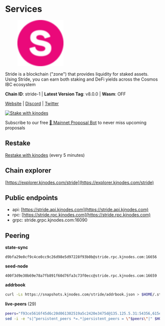 # Services

<figure><img src="https://raw.githubusercontent.com/kj89/cosmos-images/main/logos/stride.png" width="150" alt=""><figcaption></figcaption></figure>

Stride is a blockchain ("zone") that provides liquidity for staked assets.  Using Stride, you can earn both staking and DeFi yields across the Cosmos IBC ecosystem

**Chain ID**: stride-1 | **Latest Version Tag**: v8.0.0 | **Wasm**: OFF

[Website](https://stride.zone) | [Discord](https://discord.gg/mzQZ8dAE7u) | [Twitter](https://twitter.com/stride_zone)

[![Stake with kjnodes](https://i.ibb.co/cr44Q8j/button-stake-with-kjnodes.png)](https://restake.app/stride/stridevaloper1j8gkhtllnp252l6g6zwzea30e7pvzqttr9768n)

Subscribe to our free [🤖 Mainnet Proposal Bot](https://t.me/kjnodes_proposal_bot) to never miss upcoming proposals

## Restake

[Restake with kjnodes](https://restake.app/stride/stridevaloper1j8gkhtllnp252l6g6zwzea30e7pvzqttr9768n) (every 5 minutes)
## Chain explorer
[https://explorer.kjnodes.com/stride](https://explorer.kjnodes.com/stride)

## Public endpoints

* api: [https://stride.api.kjnodes.com](https://stride.api.kjnodes.com)
* rpc: [https://stride.rpc.kjnodes.com](https://stride.rpc.kjnodes.com)
* grpc: stride.grpc.kjnodes.com:16090

## Peering

**state-sync**

```text
d9bfa29e0cf9c4ce0cc9c26d98e5d97228f93b0b@stride.rpc.kjnodes.com:16656
```

**seed-node**

```text
400f3d9e30b69e78a7fb891f60d76fa3c73f0ecc@stride.rpc.kjnodes.com:16659
```

**addrbook**
```bash
curl -Ls https://snapshots.kjnodes.com/stride/addrbook.json > $HOME/.stride/config/addrbook.json
```

**live-peers** (29)
```bash
peers="f93ce5616f45d6c20d061302519a5c2420e3475d@135.125.5.31:54356,615ebc348998f7f050763dd0a9201e8f61e8fc07@35.210.78.199:26656,3fef899adcdeded56f6c69fe55c5da1624303367@163.172.101.208:4656,9ee75491e354965d8bfd8434aa093f8613bc1dce@65.108.238.103:12256,e41dd510feb9e14df82ce0f4eab258fad78645ea@158.247.218.149:10002,2254e6968e5c7ebc98ef5b79b388502fa44e10e1@5.161.134.44:26656,f8e2f80a8c58e6f53cc4940f5f1eac55c9067480@35.213.184.121:26656,9731c3365c772b3bc4580de5708a33f22c6174ec@208.102.87.76:26656,005a2f2a92d5bbf5f9376a8d2bd8b1f7ec0e4bf2@35.224.198.112:26656,463b1dc6903455575079572fb23407be586f2a4b@185.16.39.37:26656,04b797b5a56fb939a97a3c7d9c3230d09b85e8d7@93.189.30.118:26656,5383a21cf2d5e513aea2c3e430133f31aa2e5d00@138.201.32.103:26656,0198f6d3ebe7bed4d176558a2ce8d341531f3e7b@74.80.183.130:26653,6fca686eca83017f3bb3055c3b58a2f8d476de8f@204.93.241.110:27652,c757aa720f0e0e9eff500dd6ada332119ee75c33@65.109.106.169:26656,6856de6f0c70a850db2b58deb43d568fced4a524@165.227.208.6:26656,fb24bc1de8c563e822897fba89bf150c602f3123@198.244.178.213:26656,863663359048269f6fbfd09c94d0f7ed5b214aee@34.71.33.155:26656,8fff37214fb0ef622f1c09dccb22d6321e004c3e@109.123.242.163:50056,ebc272824924ea1a27ea3183dd0b9ba713494f83@185.16.39.158:26886,5093547fdf0430143ac66b4ee55d80e6542a6c10@217.174.247.163:26656,cc35475fe1f7c345af0ea8a692f3b4b41c8f12a2@116.202.36.240:10156,233e06cfa51d53e186afe032e848f5c9f5cd4a01@83.171.248.3:26656,e1b058e5cfa2b836ddaa496b10911da62dcf182e@138.201.8.248:26656,fc305427390397f8c4eebe5bc22919c1cc5d4532@65.109.43.75:27007,18256dedf8f01bb65c5a0b9e1a8e80de5ea8f156@65.108.232.168:16656,8602d85bc570686ef255370177a92569e1ba4aa2@54.38.38.40:26639,d9bfa29e0cf9c4ce0cc9c26d98e5d97228f93b0b@65.109.88.38:16656,a206a5ff59132c3f771735dec337432e6cfb2f7c@15.235.53.45:2062"
sed -i -e "s|^persistent_peers *=.*|persistent_peers = \"$peers\"|" $HOME/.stride/config/config.toml
```
